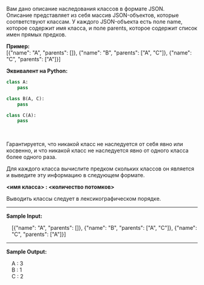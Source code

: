 Вам дано описание наследования классов в формате JSON.  
Описание представляет из себя массив JSON-объектов, которые соответствуют классам. 
У каждого JSON-объекта есть поле name, которое содержит имя класса, и поле parents, 
которое содержит список имен прямых предков.

**Пример:**  
[{"name": "A", "parents": []}, {"name": "B", "parents": ["A", "C"]}, {"name": "C", "parents": ["A"]}]

**Эквивалент на Python:**
```python
class A:
    pass

class B(A, C):
    pass

class C(A):
    pass
```
<br>

Гарантируется, что никакой класс не наследуется от себя явно или косвенно, 
и что никакой класс не наследуется явно от одного класса более одного раза.

Для каждого класса вычислите предком скольких классов он является и выведите 
эту информацию в следующем формате.

**<имя класса> : <количество потомков>**

Выводить классы следует в лексикографическом порядке.

---
**Sample Input:**
<p style="margin-left: 1em">[{"name": "A", "parents": []}, {"name": "B", "parents": 
["A", "C"]}, {"name": "C", "parents": ["A"]}]</p>

---
**Sample Output:**
<p style="margin-left: 1em">A : 3<br>
B : 1<br>
C : 2</p>